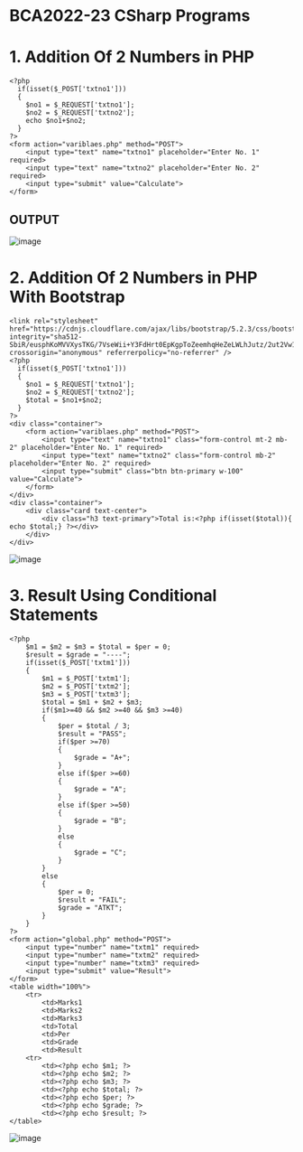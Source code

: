 # BCA2022-23 CSharp Programs

# 1. Addition Of 2 Numbers in PHP
```
<?php
  if(isset($_POST['txtno1']))
  {
    $no1 = $_REQUEST['txtno1'];
    $no2 = $_REQUEST['txtno2'];
    echo $no1+$no2;
  }
?>
<form action="variblaes.php" method="POST">
    <input type="text" name="txtno1" placeholder="Enter No. 1" required>
    <input type="text" name="txtno2" placeholder="Enter No. 2" required>
    <input type="submit" value="Calculate">
</form>
```
## OUTPUT   

![image](https://user-images.githubusercontent.com/31475304/209304573-435062e6-855d-4e1c-a3f3-7eb1b4ad7046.png)

# 2. Addition Of 2 Numbers in PHP With Bootstrap
```
<link rel="stylesheet" href="https://cdnjs.cloudflare.com/ajax/libs/bootstrap/5.2.3/css/bootstrap.min.css" integrity="sha512-SbiR/eusphKoMVVXysTKG/7VseWii+Y3FdHrt0EpKgpToZeemhqHeZeLWLhJutz/2ut2Vw1uQEj2MbRF+TVBUA==" crossorigin="anonymous" referrerpolicy="no-referrer" />
<?php
  if(isset($_POST['txtno1']))
  {
    $no1 = $_REQUEST['txtno1'];
    $no2 = $_REQUEST['txtno2'];
    $total = $no1+$no2;
  }
?>
<div class="container">
    <form action="variblaes.php" method="POST">
        <input type="text" name="txtno1" class="form-control mt-2 mb-2" placeholder="Enter No. 1" required>
        <input type="text" name="txtno2" class="form-control mb-2" placeholder="Enter No. 2" required>
        <input type="submit" class="btn btn-primary w-100" value="Calculate">
    </form>
</div>
<div class="container">
    <div class="card text-center">
        <div class="h3 text-primary">Total is:<?php if(isset($total)){ echo $total;} ?></div>
    </div>
</div>
```

![image](https://user-images.githubusercontent.com/31475304/209306372-29d99fd9-8d44-482d-ad22-b0187047a17b.png)

# 3. Result Using Conditional Statements
```
<?php
	$m1 = $m2 = $m3 = $total = $per = 0;
	$result = $grade = "----";
	if(isset($_POST['txtm1']))
	{
		$m1 = $_POST['txtm1'];
		$m2 = $_POST['txtm2'];
		$m3 = $_POST['txtm3'];
		$total = $m1 + $m2 + $m3;
		if($m1>=40 && $m2 >=40 && $m3 >=40)
		{
			$per = $total / 3;
			$result = "PASS";
			if($per >=70)
			{
				$grade = "A+";
			}
			else if($per >=60)
			{
				$grade = "A";
			}
			else if($per >=50)
			{
				$grade = "B";
			}
			else
			{
				$grade = "C";
			}
		}
		else
		{
			$per = 0;
			$result = "FAIL";
			$grade = "ATKT";
		}
	}
?>
<form action="global.php" method="POST">
	<input type="number" name="txtm1" required>
	<input type="number" name="txtm2" required>
	<input type="number" name="txtm3" required>
	<input type="submit" value="Result">
</form>
<table width="100%">
	<tr>
		<td>Marks1
		<td>Marks2
		<td>Marks3
		<td>Total
		<td>Per
		<td>Grade
		<td>Result
	<tr>
		<td><?php echo $m1; ?>
		<td><?php echo $m2; ?>
		<td><?php echo $m3; ?>
		<td><?php echo $total; ?>
		<td><?php echo $per; ?>
		<td><?php echo $grade; ?>
		<td><?php echo $result; ?>
</table>
```
![image](https://user-images.githubusercontent.com/31475304/210761764-28e399d1-31f6-46ab-826b-a296a4d2d6ef.png)

